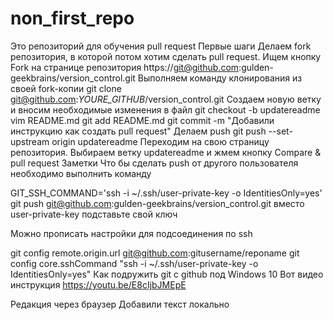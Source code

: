 ﻿# non_first_repo

Это репозиторий для обучения pull request
Первые шаги
Делаем fork репозитория, в которой потом хотим сделать pull request. Ищем кнопку Fork на странице репозитория https://git@github.com:gulden-geekbrains/version_control.git
Выполняем команду клонирования из своей fork-копии
git clone git@github.com:*YOURE_GITHUB*/version_control.git
Создаем новую ветку и вносим необходимые изменения в файл
git checkout -b updatereadme
vim README.md
git add README.md
git commit -m "Добавили инструкцию как создать pull request"
Делаем push
git push --set-upstream origin updatereadme
Переходим на свою страницу репозитория. Выбираем ветку updatereadme и жмем кнопку Compare & pull request
Заметки
Что бы сделать push от другого пользователя необходимо выполнить команду

GIT_SSH_COMMAND='ssh -i ~/.ssh/user-private-key -o IdentitiesOnly=yes' git push git@github.com:gulden-geekbrains/version_control.git
вместо user-private-key подставьте свой ключ

Можно прописать настройки для подсоединения по ssh

git config remote.origin.url git@github.com:gitusername/reponame
git config core.sshCommand "ssh -i ~/.ssh/user-private-key -o IdentitiesOnly=yes"
Как подружить git с github под Windows 10
Вот видео инструкция https://youtu.be/E8cIjbJMEpE

Редакция через браузер
Добавили текст локально